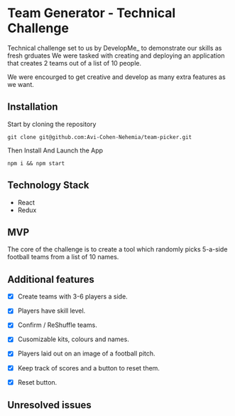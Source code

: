 # Team Generator - Technical Challenge

Technical challenge set to us by DevelopMe_ to demonstrate our skills as fresh grduates
We were tasked with creating and deploying an application that creates 2 teams out of a list of 10 people.

We were encourged to get creative and develop as many extra features as we want.

## Installation

Start by cloning the repository
```
git clone git@github.com:Avi-Cohen-Nehemia/team-picker.git
```

Then Install And Launch the App
```
npm i && npm start
```

## Technology Stack
- React
- Redux

## MVP

The core of the challenge is to create a tool which randomly picks 5-a-side football teams from a list of 10 names.

## Additional features
- [x] Create teams with 3-6 players a side.
- [x] Players have skill level.
- [x] Confirm / ReShuffle teams.
- [x] Cusomizable kits, colours and names.
- [x] Players laid out on an image of a football pitch.
- [x] Keep track of scores and a button to reset them.
- [x] Reset button.


## Unresolved issues